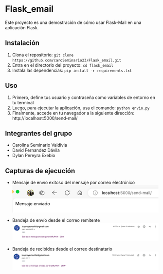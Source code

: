 # Flask_email
Este proyecto es una demostración de cómo usar Flask-Mail en una aplicación Flask.

## Instalación
1. Clona el repositorio: `git clone https://github.com/caroSeminario23/Flask_email.git`
2. Entra en el directorio del proyecto: `cd flask_email`
3. Instala las dependencias: `pip install -r requirements.txt`

## Uso
1. Primero, define tus usuario y contraseña como variables de entorno en tu terminal
2. Luego, para ejecutar la aplicación, usa el comando: `python envio.py`
3. Finalmente, accede en tu navegador a la siguiente dirección: http://localhost:5000/send-mail/

## Integrantes del grupo
- Carolina Seminario Valdivia
- David Fernandez Dávila
- Dylan Pereyra Exebio

## Capturas de ejecución
- Mensaje de envío exitoso del mensaje por correo electrónico
![Captura de ejecución](./imagenes/imagen_1.png)

- Bandeja de envío desde el correo remitente
![Captura de ejecución](./imagenes/imagen_2.png)

- Bandeja de recibidos desde el correo destinatario
![Captura de ejecución](./imagenes/imagen_3.png)
